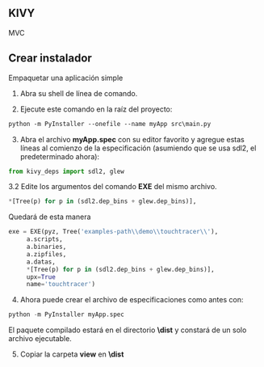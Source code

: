 ## KIVY

MVC 

## Crear instalador

Empaquetar una aplicación simple 

1. Abra su shell de línea de comando.
   
2. Ejecute este comando en la raíz del proyecto:
```markdown
python -m PyInstaller --onefile --name myApp src\main.py
```

3. Abra el archivo **myApp.spec** con su editor favorito y agregue estas líneas al comienzo de la especificación (asumiendo que se usa sdl2, el predeterminado ahora):
```python
from kivy_deps import sdl2, glew
```

3.2 Edite los argumentos del comando **EXE** del mismo archivo.
```python
*[Tree(p) for p in (sdl2.dep_bins + glew.dep_bins)],
```
Quedará de esta manera
```python
exe = EXE(pyz, Tree('examples-path\\demo\\touchtracer\\'),
     a.scripts,
     a.binaries,
     a.zipfiles,
     a.datas,
     *[Tree(p) for p in (sdl2.dep_bins + glew.dep_bins)],
     upx=True
     name='touchtracer')
```

4. Ahora puede crear el archivo de especificaciones como antes con:
```python
python -m PyInstaller myApp.spec
```

El paquete compilado estará en el directorio **\dist** y constará de un solo archivo ejecutable.

5. Copiar la carpeta **view** en **\dist**